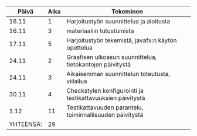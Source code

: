 Päivä | Aika | Tekeminen
------------ | ------------- |---------
16.11 | 1 | Harjoitustyön suunnittelua ja aloitusta
16.11 | 3 | materiaaliin tutustumista
17.11 | 5 | Harjoitustyön tekemistä, javafx:n käytön opettelua
24.11 | 2 | Graafisen ulkoasun suunnittelua, tietokantojen päivitystä
24.11 | 3 | Aikaisemman suunnittelun toteutusta, viilailua
30.11 | 4 | Checkstylen konfigurointi ja testikattavuuksien päivitystä
1.12  | 11 | Testikattavuuden parantelu, toiminnallisuuden päivitystä
YHTEENSÄ: | 29 |
